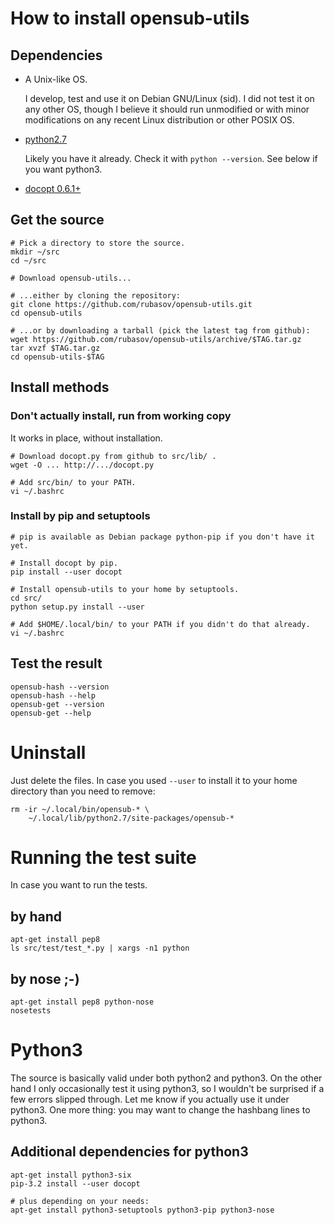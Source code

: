 # How to install opensub-utils

## Dependencies

* A Unix-like OS.

  I develop, test and use it on Debian GNU/Linux (sid). I did not test it on
any other OS, though I believe it should run unmodified or with minor
modifications on any recent Linux distribution or other POSIX OS.

* [python2.7](http://python.org/)

  Likely you have it already. Check it with `python --version`. See below if
you want python3.

* [docopt 0.6.1+](https://github.com/docopt/docopt)

## Get the source

    # Pick a directory to store the source.
    mkdir ~/src
    cd ~/src

    # Download opensub-utils...

    # ...either by cloning the repository:
    git clone https://github.com/rubasov/opensub-utils.git
    cd opensub-utils

    # ...or by downloading a tarball (pick the latest tag from github):
    wget https://github.com/rubasov/opensub-utils/archive/$TAG.tar.gz
    tar xvzf $TAG.tar.gz
    cd opensub-utils-$TAG

## Install methods

### Don't actually install, run from working copy

It works in place, without installation.

    # Download docopt.py from github to src/lib/ .
    wget -O ... http://.../docopt.py

    # Add src/bin/ to your PATH.
    vi ~/.bashrc

### Install by pip and setuptools

    # pip is available as Debian package python-pip if you don't have it yet.

    # Install docopt by pip.
    pip install --user docopt

    # Install opensub-utils to your home by setuptools.
    cd src/
    python setup.py install --user

    # Add $HOME/.local/bin/ to your PATH if you didn't do that already.
    vi ~/.bashrc

## Test the result

    opensub-hash --version
    opensub-hash --help
    opensub-get --version
    opensub-get --help

# Uninstall

Just delete the files. In case you used `--user` to install it to your home
directory than you need to remove:

    rm -ir ~/.local/bin/opensub-* \
        ~/.local/lib/python2.7/site-packages/opensub-*

# Running the test suite

In case you want to run the tests.

## by hand

    apt-get install pep8
    ls src/test/test_*.py | xargs -n1 python

## by nose ;-)

    apt-get install pep8 python-nose
    nosetests

# Python3

The source is basically valid under both python2 and python3. On the other
hand I only occasionally test it using python3, so I wouldn't be surprised if
a few errors slipped through. Let me know if you actually use it under
python3. One more thing: you may want to change the hashbang lines to python3.

## Additional dependencies for python3

    apt-get install python3-six
    pip-3.2 install --user docopt

    # plus depending on your needs:
    apt-get install python3-setuptools python3-pip python3-nose
